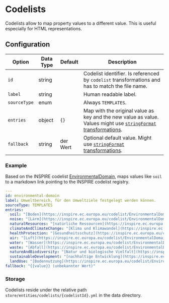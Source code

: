 # Codelists

Codelists allow to map property values to a different value. This is useful especially for HTML representations. 

## Configuration

|Option |Data Type |Default |Description
| --- | --- | --- | ---
|`id` |string | |Codelist identifier. Is referenced by `codelist` transformations and has to match the file name.
|`label` |string | |Human readable label.
|`sourceType` |enum | |Always `TEMPLATES`.
|`entries` |object |`{}` |Map with the original value as key and the new value as value. Values might use [`stringFormat` transformations](../providers/transformations.md).
|`fallback` |string |der Wert |Optional default value. Might use [`stringFormat` transformations](../providers/transformations.md).

### Example

Based on the INSPIRE codelist [EnvironmentalDomain](https://inspire.ec.europa.eu/codeList/EnvironmentalDomain), maps values like `soil` to a markdown link pointing to the INSPIRE codelist registry.

```yaml
---
id: environmental-domain
label: Umweltbereich, für den Umweltziele festgelegt werden können.
sourceType: TEMPLATES
entries:
  soil: "[Boden](https://inspire.ec.europa.eu/codelist/EnvironmentalDomain/{{value}})"
  noise: "[Lärm](https://inspire.ec.europa.eu/codelist/EnvironmentalDomain/{{value}})"
  naturalResources: "[natürliche Ressourcen](https://inspire.ec.europa.eu/codelist/EnvironmentalDomain/{{value}})"
  climateAndClimateChange: "[Klima und Klimawandel](https://inspire.ec.europa.eu/codelist/EnvironmentalDomain/{{value}})"
  healthProtection: "[Gesundheitsschutz](https://inspire.ec.europa.eu/codelist/EnvironmentalDomain/{{value}})"
  air: "[Luft](https://inspire.ec.europa.eu/codelist/EnvironmentalDomain/{{value}})"
  water: "[Wasser](https://inspire.ec.europa.eu/codelist/EnvironmentalDomain/{{value}})"
  waste: "[Abfall](https://inspire.ec.europa.eu/codelist/EnvironmentalDomain/{{value}})"
  natureAndBiodiversity: "[Natur und biologische Vielfalt](https://inspire.ec.europa.eu/codelist/EnvironmentalDomain/{{value}})"
  sustainableDevelopment: "[nachhaltige Entwicklung](https://inspire.ec.europa.eu/codelist/EnvironmentalDomain/{{value}})"
  landUse: "[Bodennutzung](https://inspire.ec.europa.eu/codelist/EnvironmentalDomain/{{value}})"
fallback: "{{value}} (unbekannter Wert)"
```

### Storage 

Codelists reside under the relative path `store/entities/codelists/{codelistId}.yml` in the data directory.
